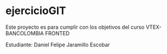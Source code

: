 # ejercicioGIT

Este proyecto es para cumplir con los objetivos del curso VTEX-BANCOLOMBIA FRONTED 

Estudiante: Daniel Felipe Jaramillo Escobar
